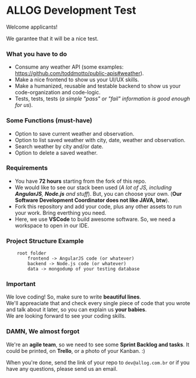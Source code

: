 # ALLOG Development Test
Welcome applicants!

We garantee that it will be a nice test.

### What you have to do
- Consume any weather API (some examples: https://github.com/toddmotto/public-apis#weather).
- Make a nice frontend to show us your UI/UX skills.
- Make a humanized, reusable and testable backend to show us your code-organization and code-logic.
- Tests, tests, tests (_a simple "pass" or "fail" information is good enough for us_).

### Some Functions (must-have)
- Option to save current weather and observation.
- Option to list saved weather with city, date, weather and observation.
- Search weather by city and/or date.
- Option to delete a saved weather.

### Requirements
- You have **72 hours** starting from the fork of this repo.
- We would like to see our stack been used (_A lot of JS, including **AngularJS**, **Node.js** and stuff_). But, you can choose your own. (**Our Software Development Coordinator does not like JAVA, btw**).
- Fork this repository and add your code, plus any other assets to run your work. Bring everthing you need.
- Here, we use **VSCode** to build awesome software. So, we need a workspace to open in our IDE. 

### Project Structure Example
```
    root folder
        frontend -> AngularJS code (or whatever)
        backend -> Node.js code (or whatever)
        data -> mongodump of your testing database
```

### Important
We love coding! So, make sure to write **beautiful lines**.  
We'll appreaciate that and check every single piece of code that you wrote and talk about it later, so you can explain us **your babies**.  
We are looking forward to see your coding skills.  

### DAMN, We almost forgot
We're an **agile team**, so we need to see some **Sprint Backlog and tasks**. It could be printed, on **Trello**, or a photo of your Kanban. :)

When you're done, send the link of your repo to `dev@allog.com.br` or if you have any questions, please send us an email.
